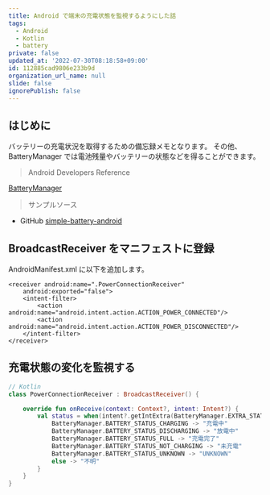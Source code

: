 ```yaml
---
title: Android で端末の充電状態を監視するようにした話
tags:
  - Android
  - Kotlin
  - battery
private: false
updated_at: '2022-07-30T08:18:58+09:00'
id: 112885cad9806e233b9d
organization_url_name: null
slide: false
ignorePublish: false
---
```

## はじめに

バッテリーの充電状況を取得するための備忘録メモとなります。
その他、BatteryManager では電池残量やバッテリーの状態などを得ることができます。

> Android Developers Reference

[BatteryManager](https://developer.android.com/reference/android/os/BatteryManager)

> サンプルソース

- GitHub
[simple-battery-android](https://github.com/ngkr327/simple-battery-android)

## BroadcastReceiver をマニフェストに登録

AndroidManifest.xml に以下を追加します。

```
<receiver android:name=".PowerConnectionReceiver"
    android:exported="false">
    <intent-filter>
        <action android:name="android.intent.action.ACTION_POWER_CONNECTED"/>
        <action android:name="android.intent.action.ACTION_POWER_DISCONNECTED"/>
    </intent-filter>
</receiver>
```

## 充電状態の変化を監視する

```Kotlin
// Kotlin
class PowerConnectionReceiver : BroadcastReceiver() {

    override fun onReceive(context: Context?, intent: Intent?) {
        val status = when(intent?.getIntExtra(BatteryManager.EXTRA_STATUS, -1) ?: -1) {
            BatteryManager.BATTERY_STATUS_CHARGING -> "充電中"
            BatteryManager.BATTERY_STATUS_DISCHARGING -> "放電中"
            BatteryManager.BATTERY_STATUS_FULL -> "充電完了"
            BatteryManager.BATTERY_STATUS_NOT_CHARGING -> "未充電"
            BatteryManager.BATTERY_STATUS_UNKNOWN -> "UNKNOWN"
            else -> "不明"
        }
    }
}
```
